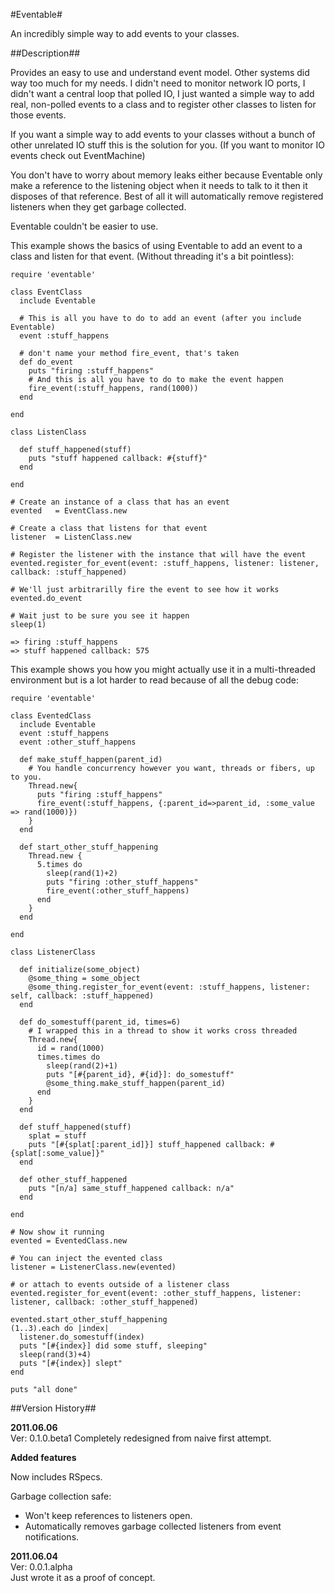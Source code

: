 #Eventable#

An incredibly simple way to add events to your classes.

##Description##

Provides an easy to use and understand event model. Other systems did way too much for my needs. I didn't need to monitor network IO ports, I didn't want a central loop that polled IO, I just wanted a simple way to add real, non-polled events to a class and to register other classes to listen for those events.

If you want a simple way to add events to your classes without a bunch of other unrelated IO stuff this is the solution for you. (If you want to monitor IO events check out EventMachine)

You don't have to worry about memory leaks either because Eventable only make a reference to the listening object when it needs to talk to it then it disposes of that reference. Best of all it will automatically remove registered listeners when they get garbage collected.

Eventable couldn't be easier to use. 

This example shows the basics of using Eventable to add an event to a class and listen for that event. (Without threading it's a bit pointless):

    require 'eventable'

    class EventClass
      include Eventable
  
      # This is all you have to do to add an event (after you include Eventable)
      event :stuff_happens

      # don't name your method fire_event, that's taken
      def do_event
        puts "firing :stuff_happens"
        # And this is all you have to do to make the event happen
        fire_event(:stuff_happens, rand(1000))
      end
  
    end

    class ListenClass

      def stuff_happened(stuff)
        puts "stuff happened callback: #{stuff}"
      end

    end

    # Create an instance of a class that has an event
    evented   = EventClass.new

    # Create a class that listens for that event
    listener  = ListenClass.new

    # Register the listener with the instance that will have the event
    evented.register_for_event(event: :stuff_happens, listener: listener, callback: :stuff_happened)

    # We'll just arbitrarilly fire the event to see how it works
    evented.do_event

    # Wait just to be sure you see it happen
    sleep(1)

    => firing :stuff_happens
    => stuff happened callback: 575
    
This example shows you how you might actually use it in a multi-threaded environment but is a lot harder to read because of all the debug code:

    require 'eventable'

    class EventedClass
      include Eventable
      event :stuff_happens
      event :other_stuff_happens
  
      def make_stuff_happen(parent_id)
        # You handle concurrency however you want, threads or fibers, up to you.
        Thread.new{
          puts "firing :stuff_happens"
          fire_event(:stuff_happens, {:parent_id=>parent_id, :some_value => rand(1000)})
        }
      end

      def start_other_stuff_happening
        Thread.new {
          5.times do 
            sleep(rand(1)+2)
            puts "firing :other_stuff_happens"
            fire_event(:other_stuff_happens)
          end
        }
      end
  
    end

    class ListenerClass
  
      def initialize(some_object)
        @some_thing = some_object
        @some_thing.register_for_event(event: :stuff_happens, listener: self, callback: :stuff_happened)
      end

      def do_somestuff(parent_id, times=6)
        # I wrapped this in a thread to show it works cross threaded
        Thread.new{
          id = rand(1000)
          times.times do
            sleep(rand(2)+1)
            puts "[#{parent_id}, #{id}]: do_somestuff"
            @some_thing.make_stuff_happen(parent_id)
          end
        }
      end
  
      def stuff_happened(stuff)
        splat = stuff
        puts "[#{splat[:parent_id]}] stuff_happened callback: #{splat[:some_value]}"
      end
  
      def other_stuff_happened
        puts "[n/a] same_stuff_happened callback: n/a"
      end
  
    end

    # Now show it running
    evented = EventedClass.new

    # You can inject the evented class
    listener = ListenerClass.new(evented)

    # or attach to events outside of a listener class
    evented.register_for_event(event: :other_stuff_happens, listener: listener, callback: :other_stuff_happened)

    evented.start_other_stuff_happening
    (1..3).each do |index|
      listener.do_somestuff(index)
      puts "[#{index}] did some stuff, sleeping"
      sleep(rand(3)+4)
      puts "[#{index}] slept"
    end

    puts "all done"



##Version History##

**2011.06.06**  
Ver: 0.1.0.beta1
Completely redesigned from naive first attempt.

**Added features**  

Now includes RSpecs.

Garbage collection safe:  
* Won't keep references to listeners open. 
* Automatically removes garbage collected listeners from event notifications.  


**2011.06.04**  
Ver: 0.0.1.alpha  
Just wrote it as a proof of concept.  
